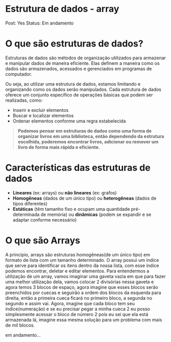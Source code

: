 # Estrutura de dados - array

Post: Yes
Status: Em andamento

# O que são estruturas de dados?

Estruturas de dados são métodos de organização utilizados para armazenar e manipular dados de maneira eficiente. Elas definem a maneira como os dados são armazenados, acessados e gerenciados em programas de computador.

Ou seja, ao utilizar uma estrutura de dados, estamos limitando e organizando como os dados serão manipulados. Cada estrutura de dados oferece um conjunto específico de operações básicas que podem ser realizadas, como:

- Inserir e excluir elementos
- Buscar e localizar elementos
- Ordenar elementos conforme uma regra estabelecida

> **Podemos pensar em estruturas de dados como uma forma de organizar livros em uma biblioteca, então dependendo da estrutura escolhida, poderemos encontrar livros, adicionar ou remover um livro de forma mais rápida e eficiente.**
> 

# Características das estruturas de dados

- **Lineares** (ex: arrays) ou **não lineares** (ex: grafos)
- **Homogêneas** (dados de um único tipo) ou **heterogêneas** (dados de tipos diferentes)
- **Estáticas** (têm tamanho fixo e ocupam uma quantidade pré-determinada de memória) ou **dinâmicas** (podem se expandir e se adaptar conforme necessário)

# O que são Arrays

A princípio, arrays são estruturas homogêneas(de um único tipo) em formato de lista com um tamanho determinado. O array possui um índice que serve para identificar os itens dentro da nossa lista, com esse índice podemos encontrar, deletar e editar elementos. Para entendermos a utilização de um array, vamos imaginar uma gaveta vazia em que para fazer uma melhor utilização dela, vamos colocar 2 divisórias nessa gaveta e agora temos 3 blocos de espaço, agora imagine que esses blocos serão preenchidos por cuecas e seguirão a ordem dos blocos da esquerda para direita, então a primeira cueca ficará no primeiro bloco, a segunda no segundo e assim vai. Agora, imagine que cada bloco tem seu índice(numeração) e se eu precisar pegar a minha cueca 2 eu posso simplesmente acessar o bloco de número 2 pois eu sei que ela está armazenada lá, imagine essa mesma solução para um problema com mais de mil blocos.

em andamento…